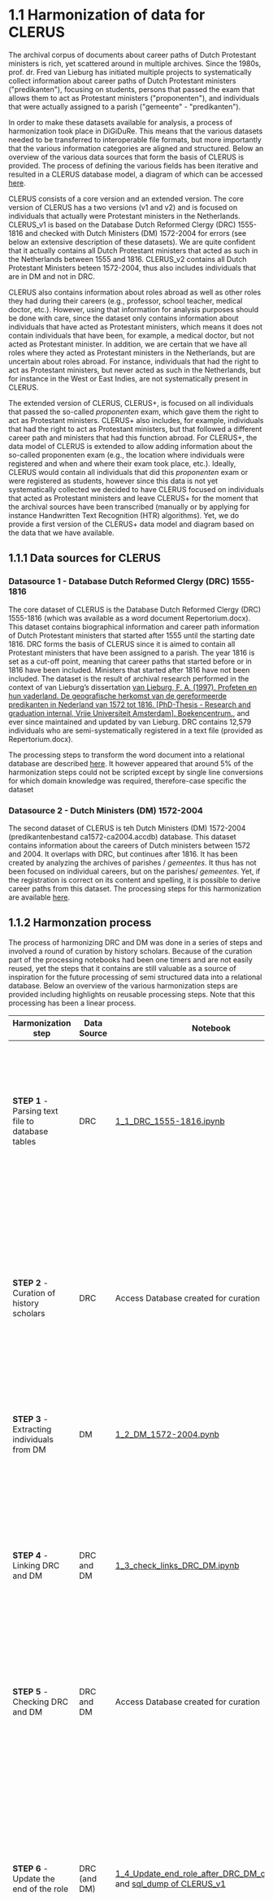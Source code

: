 # 1.1 Harmonization of data for CLERUS 

The archival corpus of documents about career paths of Dutch Protestant ministers is rich, yet scattered around in multiple archives. Since the 1980s, prof. dr. Fred van Lieburg has initiated multiple projects to systematically collect information about career paths of Dutch Protestant ministers ("predikanten"), focusing on students, persons that passed the exam that allows them to act as Protestant ministers ("proponenten"), and individuals that were actually assigned to a parish ("gemeente" - "predikanten"). 

In order to make these datasets available for analysis, a process of harmonization took place in DiGiDuRe. This means that the various datasets needed to be transferred to interoperable file formats, but more importantly that the various information categories are aligned and structured. Below an overview of the various data sources that form the basis of CLERUS is provided. The process of defining the various fields has been iterative and resulted in a CLERUS database model, a diagram of which can be accessed [here](/0_1_datamodel_CLERUS.md). 

CLERUS consists of a core version and an extended version. The core version of CLERUS has a two versions (v1 and v2) and is focused on individuals that actually were Protestant ministers in the Netherlands. CLERUS_v1 is based on the Database Dutch Reformed Clergy (DRC) 1555-1816 and checked with Dutch Ministers (DM) 1572-2004 for errors (see below an extensive description of these datasets). We are quite confident that it actually contains all Dutch Protestant ministers that acted as such in the Netherlands between 1555 and 1816. CLERUS_v2 contains all Dutch Protestant Ministers beteen 1572-2004, thus also includes individuals that are in DM and not in DRC. 

CLERUS also contains information about roles abroad as well as other roles they had during their careers (e.g., professor, school teacher, medical doctor, etc.). However, using that information for analysis purposes should be done with care, since the dataset only contains information about individuals that have acted as Protestant ministers, which means it does not contain individuals that have been, for example, a medical doctor, but not acted as Protestant minister. In addition, we are certain that we have all roles where they acted as Protestant ministers in the Netherlands, but are uncertain about roles abroad. For instance, individuals that had the right to act as Protestant ministers, but never acted as such in the Netherlands, but for instance in the West or East Indies, are not systematically present in CLERUS.  

The extended version of CLERUS, CLERUS+, is focused on all individuals that passed the so-called *proponenten* exam, which gave them the right to act as Protestant ministers. CLERUS+ also includes, for example, individuals that had the right to act as Protestant ministers, but that followed a different career path and ministers that had this function abroad. For CLERUS+, the data model of CLERUS is extended to allow adding information about the so-called proponenten exam (e.g., the location where individuals were registered and when and where their exam took place, etc.). Ideally, CLERUS would contain all individuals that did this *proponenten* exam or were registered as students, however since this data is not yet systematically collected we decided to have CLERUS focused on individuals that acted as Protestant ministers and leave CLERUS+ for the moment that the archival sources have been transcribed (manually or by applying for instance Handwritten Text Recognition (HTR) algorithms). Yet, we do provide a first version of the CLERUS+ data model and diagram based on the data that we have available.

## 1.1.1 Data sources for CLERUS

### Datasource 1 - Database Dutch Reformed Clergy (DRC) 1555-1816

The core dataset of CLERUS is the Database Dutch Reformed Clergy (DRC) 1555-1816 (which was available as a word document Repertorium.docx). This dataset contains biographical information and career path information of Dutch Protestant ministers that started after 1555 until the starting date 1816. DRC forms the basis of CLERUS since it is aimed to contain all Protestant ministers that have been assigned to a parish. The year 1816 is set as a cut-off point, meaning that career paths that started before or in 1816 have been included. Ministers that started after 1816 have not been included. The dataset is the result of archival research performed in the context of van Lieburg’s dissertation [van Lieburg, F. A. (1997). Profeten en hun vaderland. De geografische herkomst van de gereformeerde predikanten in Nederland van 1572 tot 1816. [PhD-Thesis - Research and graduation internal, Vrije Universiteit Amsterdam]. Boekencentrum.](https://hdl.handle.net/1871.1/e1bfb2c9-8d30-42b4-8edf-83b20bd6c5a7), and ever since maintained and updated by van Lieburg. DRC contains 12,579 individuals who are semi-systematically registered in a text file (provided as Repertorium.docx).

The processing steps to transform the word document into a relational database are described [here](/1_1_DRC_1555-1816.ipynb). It however appeared that around 5% of the harmonization steps could not be scripted except by single line conversions for which domain knowledge was required, therefore-case specific the dataset 

### Datasource 2 - Dutch Ministers (DM) 1572-2004

The second dataset of CLERUS is teh Dutch Ministers (DM) 1572-2004 (predikantenbestand ca1572-ca2004.accdb) database. This dataset contains information about the careers of Dutch ministers between 1572 and 2004. It overlaps with DRC, but continues after 1816. It has been created by analyzing the archives of parishes / *gemeentes*. It thus has not been focused on individual careers, but on the parishes/ *gemeentes*. Yet, if the registration is correct on its content and spelling, it is possible to derive career paths from this dataset. The processing steps for this harmonization are available [here](/1_2_DM_1572-2004.ipynb).

## 1.1.2 Harmonzation process

The process of harmonizing DRC and DM was done in a series of steps and involved a round of curation by history scholars. Because of the curation part of the processing notebooks had been one timers and are not easily reused, yet the steps that it contains are still valuable as a source of inspiration for the future processing of semi structured data into a relational database. Below an overview of the various harmonization steps are provided including highlights on reusable processing steps. Note that this processing has been a linear process.

| Harmonization step | Data Source |Notebook | Highlights |
|-----|-----|-----|----|
|**STEP 1** - Parsing text file to database tables | DRC | [1_1_DRC_1555-1816.ipynb]() | <ul><li>attributes to certain collumns based on key strings</li><li>isolate information about individuals</li><li>seperate items from collumns through specific characters</li></ul> |
|**STEP 2** - Curation of history scholars | DRC | Access Database created for curation | <ul><li>Since there were still too many issue with the data after step 1, every item in the database was manually checked by four history students. Remaining issues were checked with senior staff (~12.500 individuals). </li></ul> |
|**STEP 3** - Extracting individuals from DM | DM | [1_2_DM_1572-2004.pynb]() | <ul><li>isolate individuals by creating small networks linking "from" and "to" roles</li></ul> |
|**STEP 4** - Linking DRC and DM  | DRC and DM | [1_3_check_links_DRC_DM.ipynb]() | <ul><li>string matching on names and years</li><li>count the number of roles and matches to see where DRC and DM do not match.</li><li>provide a subselection of individuals that needed to be curated</li></ul> |
|**STEP 5** - Checking DRC and DM  | DRC and DM | Access Database created for curation | <ul><li>check number of roles and nature of roles based on the outcome of step 4. (~1500 individuals) </li></ul> |
|**STEP 6** - Update the end of the role | DRC (and DM)| [1_4_Update_end_role_after_DRC_DM_check.ipynb]() and [sql_dump of CLERUS_v1](1_6_export_accessdb_to_sql.ipynb) | <ul><li>based on the start of the new role or death the end of the role has been autmatically filled in </li><li>isolate information about individuals</li><li>seperate items from collumns through specific characters</li><li>this step resulted in CLERUS v1 as access database and sql dump (1555-1816)</li></ul> |
|**STEP 7** - Integrating individuals from DM that are not present in DRC into CLERUS | DM | [1_5_Integrate_DM_only_individuals.ipynb]() | <ul><li>make a subselection of individuals from DM that are not in DRC</li><li>parse attributes to the right field of CLERUS datamodel.</li></ul> | 
|**STEP 8** - Curating DM dataoutput | DM | Access Database created for curation | <ul><li>The input from DM contains many individuals with different spellings. Also STEP 3 could not isolate all individuals, since DM has gaps in carreers and different spellings.</li><li>When all clerus_id values are curated in 12_clerus_role, the CLERUS v2 (1555-2005) can be published</li></ul> | 


&nbsp;\
&nbsp;\
&nbsp;

## 1.2 Data sources for CLERUS+

### Datasource 3 - Acta der particuliere synoden from 1620 ~ 1735

This data source is constructed by analyzing and transcribing the records from the various *Acta der particuliere synoden*, which are recordings or yearly meetings of Protestant administrative entities (classis). These records are derived from Protestant institutes where students could take their proposition exam which gave them the right to act as Protestant ministers; this however did not mean that these individuals actually chose that career path. Some of them became medical doctors, whereas others chose a career path as university professors or school teachers. The various registrations contain the year of their proposition exam, often followed by their first assignment, which thus does not necessarily is a Protestant minister.

For the construction of the dataset, a start has been made allowing it to distinguish the various data items/fields it contains. As of August 2024, the collection of the data is not yet complete, yet it is clear which data fields it contains, thus can be integrated into the CLERUS+ data model. This data source will form a clear basis for all the individuals in CLERUS. For this data source, no further processing needs to take place since the fields to which the information in this data source are collected have been determined before the data collection takes place, thus no further conversions or data processing need to take place. 

### Datasource 4 - Boekzaallijst 1736 - 1816

This data source is the result of analyzing so-called "Boekzaallijsten" and converting these into structured cards. These cards have been digitized in a structured table. It contains information about when students were registered, when they went for their proposition exam, and where they had their first assignment (if any). In some cases, it also contains information about their second assignment. The dataset has a temporal coverage from 1735-1816. The dataset contains xxx records and has been curated manually in order to identify individuals that are within CLERUS as well. In order to link the individuals from this data source, a joining method using [Levenshtein](https://maxbachmann.github.io/Levenshtein/levenshtein.html#distance) has been applied to facilitate the curation process. The description of this dataset and accompanying script are available [here](/1_7_Boekzaallijst.md). This data source is ready to be integrated into CLERUS, yet it had been decided to not yet include it, since it will generate a strong bias. Also, it would make much more sense to include this data once the Acta data has been transcribed.

### Datasource 5 - Keppel 1747

This data source was recorded in 1747 and gave an overview of all the individuals that acted as Protestant ministers at that moment including the date of their proposition exam. The temporal coverage of the dataset runs from approximately 1700 to 1747. Like Datasource 4, this dataset has not yet been integrated with CLERUS, since it would result in a bias and would much better be done once the Acta data source has been transcribed.

### Datasource 6 - Naamregister 1717-1739

The data source Naamregister provides an overview of all the proposition exams that have been executed between 1717 and 1739. Furthermore, it provided the first role of the proponent. It contains volumes for 1717 to 1739, excluding the years 1729, 1734, and 1735.

For data sources 5 and 6, a process of manual curation has taken place and individuals that are part of CLERUS are identified. A linking and conversion script to CLERUS are relatively straightforward and can be accessed [here](/1_56_Keppel_Naamregister.md).
